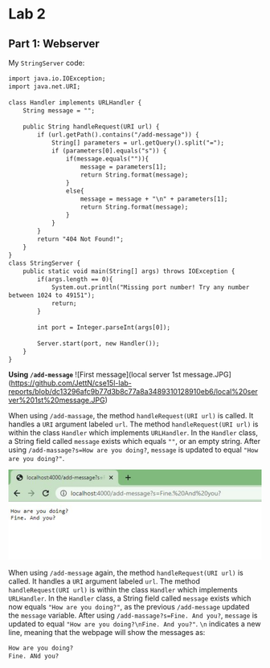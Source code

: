 # Lab 2

## Part 1: Webserver

My `StringServer` code:

```
import java.io.IOException;
import java.net.URI;

class Handler implements URLHandler {
    String message = "";

    public String handleRequest(URI url) {
        if (url.getPath().contains("/add-message")) {
            String[] parameters = url.getQuery().split("=");
            if (parameters[0].equals("s")) {
                if(message.equals("")){
                    message = parameters[1];
                    return String.format(message);
                }
                else{
                    message = message + "\n" + parameters[1];
                    return String.format(message);
                }
            }
        }
        return "404 Not Found!";
    }
}
class StringServer {
    public static void main(String[] args) throws IOException {
        if(args.length == 0){
            System.out.println("Missing port number! Try any number between 1024 to 49151");
            return;
        }

        int port = Integer.parseInt(args[0]);

        Server.start(port, new Handler());
    }
}
```

**Using `/add-message`**
![First message](local server 1st message.JPG](https://github.com/JettN/cse15l-lab-reports/blob/dc13296afc9b77d3b8c77a8a3489310128910eb6/local%20server%201st%20message.JPG)

When using `/add-massage`, the method `handleRequest(URI url)` is called. It handles a `URI` argument labeled `url`. The method `handleRequest(URI url)` is within the class `Handler` which implements `URLHandler`. In the `Handler` class, a String field called `message` exists which equals `""`, or an empty string. After using `/add-massage?s=How are you doing?`, `message` is updated to equal `"How are you doing?"`.

![Second Message](https://github.com/JettN/cse15l-lab-reports/blob/1804356e1e0115a1c841807baada4b2bcd229358/local%20server%202nd%20message.JPG)

When using `/add-message` again, the method `handleRequest(URI url)` is called. It handles a `URI` argument labeled `url`. The method `handleRequest(URI url)` is within the class `Handler` which implements `URLHandler`. In the `Handler` class, a String field called `message` exists which now equals `"How are you doing?"`, as the previous `/add-message` updated the `message` variable. After using `/add-massage?s=Fine. And you?`, `message` is updated to equal `"How are you doing?\nFine. And you?"`. `\n` indicates a new line, meaning that the webpage will show the messages as:

```
How are you doing?
Fine. ANd you?
```
